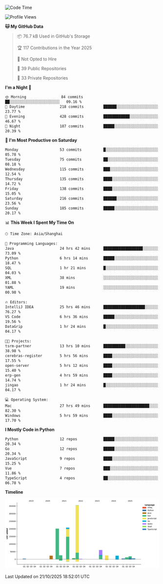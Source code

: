 <!--START_SECTION:waka-->
![Code Time](http://img.shields.io/badge/Code%20Time-4%2C522%20hrs%2053%20mins-blue)

![Profile Views](http://img.shields.io/badge/Profile%20Views-0-blue)

**🐱 My GitHub Data** 

> 📦 76.7 kB Used in GitHub's Storage 
 > 
> 🏆 117 Contributions in the Year 2025
 > 
> 🚫 Not Opted to Hire
 > 
> 📜 39 Public Repositories 
 > 
> 🔑 33 Private Repositories 
 > 
**I'm a Night 🦉** 

```text
🌞 Morning                84 commits          ██░░░░░░░░░░░░░░░░░░░░░░░   09.16 % 
🌆 Daytime                218 commits         ██████░░░░░░░░░░░░░░░░░░░   23.77 % 
🌃 Evening                428 commits         ████████████░░░░░░░░░░░░░   46.67 % 
🌙 Night                  187 commits         █████░░░░░░░░░░░░░░░░░░░░   20.39 % 
```
📅 **I'm Most Productive on Saturday** 

```text
Monday                   53 commits          █░░░░░░░░░░░░░░░░░░░░░░░░   05.78 % 
Tuesday                  75 commits          ██░░░░░░░░░░░░░░░░░░░░░░░   08.18 % 
Wednesday                115 commits         ███░░░░░░░░░░░░░░░░░░░░░░   12.54 % 
Thursday                 135 commits         ████░░░░░░░░░░░░░░░░░░░░░   14.72 % 
Friday                   138 commits         ████░░░░░░░░░░░░░░░░░░░░░   15.05 % 
Saturday                 216 commits         ██████░░░░░░░░░░░░░░░░░░░   23.56 % 
Sunday                   185 commits         █████░░░░░░░░░░░░░░░░░░░░   20.17 % 
```


📊 **This Week I Spent My Time On** 

```text
🕑︎ Time Zone: Asia/Shanghai

💬 Programming Languages: 
Java                     24 hrs 42 mins      ██████████████████░░░░░░░   73.09 % 
Python                   6 hrs 14 mins       █████░░░░░░░░░░░░░░░░░░░░   18.47 % 
SQL                      1 hr 21 mins        █░░░░░░░░░░░░░░░░░░░░░░░░   04.03 % 
XML                      38 mins             ░░░░░░░░░░░░░░░░░░░░░░░░░   01.88 % 
YAML                     19 mins             ░░░░░░░░░░░░░░░░░░░░░░░░░   00.98 % 

🔥 Editors: 
IntelliJ IDEA            25 hrs 46 mins      ███████████████████░░░░░░   76.27 % 
VS Code                  6 hrs 36 mins       █████░░░░░░░░░░░░░░░░░░░░   19.56 % 
DataGrip                 1 hr 24 mins        █░░░░░░░░░░░░░░░░░░░░░░░░   04.17 % 

🐱‍💻 Projects: 
tsrm-partner             13 hrs 10 mins      ██████████░░░░░░░░░░░░░░░   38.98 % 
cerebras-register        5 hrs 56 mins       ████░░░░░░░░░░░░░░░░░░░░░   17.55 % 
open-server              5 hrs 12 mins       ████░░░░░░░░░░░░░░░░░░░░░   15.40 % 
erp-gen                  4 hrs 59 mins       ████░░░░░░░░░░░░░░░░░░░░░   14.74 % 
jingao                   1 hr 24 mins        █░░░░░░░░░░░░░░░░░░░░░░░░   04.17 % 

💻 Operating System: 
Mac                      27 hrs 49 mins      █████████████████████░░░░   82.30 % 
Windows                  5 hrs 59 mins       ████░░░░░░░░░░░░░░░░░░░░░   17.70 % 
```

**I Mostly Code in Python** 

```text
Python                   12 repos            █████░░░░░░░░░░░░░░░░░░░░   20.34 % 
Go                       12 repos            █████░░░░░░░░░░░░░░░░░░░░   20.34 % 
JavaScript               9 repos             ████░░░░░░░░░░░░░░░░░░░░░   15.25 % 
Vue                      7 repos             ███░░░░░░░░░░░░░░░░░░░░░░   11.86 % 
TypeScript               4 repos             ██░░░░░░░░░░░░░░░░░░░░░░░   06.78 % 
```



**Timeline**

![Lines of Code chart](https://raw.githubusercontent.com/youtiaoguagua/youtiaoguagua/master/assets/bar_graph.png)


 Last Updated on 21/10/2025 18:52:01 UTC
<!--END_SECTION:waka-->